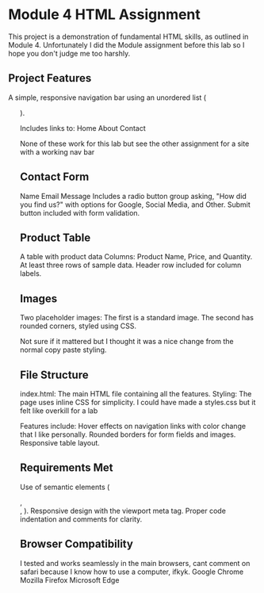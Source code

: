 # Module 4 HTML Assignment

This project is a demonstration of fundamental HTML skills, as outlined in Module 4. Unfortunately I did the Module assignment before this lab so I hope you don't judge me too harshly.

## Project Features

A simple, responsive navigation bar using an unordered list (<ul>).

Includes links to:
Home
About
Contact

None of these work for this lab but see the other assignment for a site with a working nav bar

## Contact Form

Name
Email
Message
Includes a radio button group asking, "How did you find us?" with options for Google, Social Media, and Other.
Submit button included with form validation.

## Product Table

A table with product data
Columns: Product Name, Price, and Quantity.
At least three rows of sample data.
Header row included for column labels.

## Images

Two placeholder images:
The first is a standard image.
The second has rounded corners, styled using CSS.

Not sure if it mattered but I thought it was a nice change from the normal copy paste styling.

## File Structure
index.html: The main HTML file containing all the features.
Styling: The page uses inline CSS for simplicity. I could have made a styles.css but it felt like overkill for a lab

Features include:
Hover effects on navigation links with color change that I like personally. 
Rounded borders for form fields and images.
Responsive table layout.

## Requirements Met
Use of semantic elements (<nav>, <form>, <table>).
Responsive design with the viewport meta tag.
Proper code indentation and comments for clarity.

## Browser Compatibility
I tested and works seamlessly in the main browsers, cant comment on safari because I know how to use a computer, ifkyk.
Google Chrome
Mozilla Firefox
Microsoft Edge
